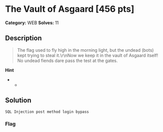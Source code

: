 # The Vault of Asgaard [456 pts]

**Category:** WEB
**Solves:** 11

## Description
>The flag used to fly high in the morning light, but the undead (bots) kept trying to steal it.\r\nNow we keep it in the vault of Asgaard itself! No undead fiends dare pass the test at the gates.

**Hint**
* -

## Solution
```
SQL Injection post method login bypass
```

### Flag

